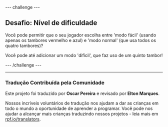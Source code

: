 --- challenge ---

## Desafio: Nível de dificuldade

Você pode permitir que o seu jogador escolha entre 'modo fácil' (usando apenas os tambores vermelho e azul) e 'modo normal' (que usa todos os quatro tambores)?

Você pode até adicionar um modo 'difícil', que faz uso de um quinto tambor!

--- /challenge ---
***
### Tradução Contribuída pela Comunidade 

Este projeto foi traduzido por **Oscar Pereira** e revisado por **Elton Marques**. 

Nossos incríveis voluntários de tradução nos ajudam a dar as crianças em todo o mundo a oportunidade de aprender a programar. Você pode nos ajudar a alcançar mais crianças traduzindo nossos projetos - leia mais em [rpf.io/translators](https://rpf.io/translators).
